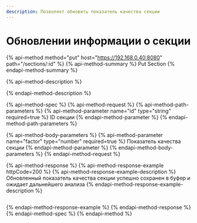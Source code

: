 ```yaml
---
description: Позволяет обновить показатель качества секции
---
```


# Обновлении информации о секции

{% api-method method="put" host="https://192.168.0.40:8080" path="/sections/:id" %}
{% api-method-summary %}
Put Section
{% endapi-method-summary %}

{% api-method-description %}

{% endapi-method-description %}

{% api-method-spec %}
{% api-method-request %}
{% api-method-path-parameters %}
{% api-method-parameter name="id" type="string" required=true %}
ID секции
{% endapi-method-parameter %}
{% endapi-method-path-parameters %}

{% api-method-body-parameters %}
{% api-method-parameter name="factor" type="number" required=true %}
Показатель качества секции
{% endapi-method-parameter %}
{% endapi-method-body-parameters %}
{% endapi-method-request %}

{% api-method-response %}
{% api-method-response-example httpCode=200 %}
{% api-method-response-example-description %}
Обновленный показатель качества секции успешно сохранен в буфер и ожидает дальнейшего анализа
{% endapi-method-response-example-description %}

```javascript

```
{% endapi-method-response-example %}
{% endapi-method-response %}
{% endapi-method-spec %}
{% endapi-method %}





